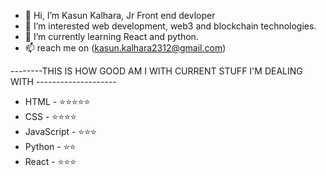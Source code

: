 - 👋 Hi, I’m Kasun Kalhara, Jr Front end devloper
- 👀 I’m interested web development, web3 and blockchain technologies.
- 🌱 I’m currently learning React and python.
- 📫 reach me on (kasun.kalhara2312@gmail.com)

--------THIS IS HOW GOOD AM I WITH CURRENT STUFF I'M DEALING WITH --------------------
- HTML -        ⭐⭐⭐⭐⭐
- CSS -         ⭐⭐⭐⭐
- JavaScript -  ⭐⭐⭐
- Python -      ⭐⭐
- React  -      ⭐⭐⭐
